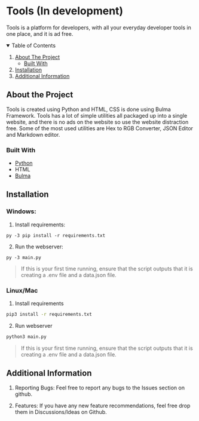 # Tools (In development)

Tools is a platform for developers, with all your everyday developer tools in one place, and it is ad free.

<!-- Table of Contents -->
<details open="open">
  <summary>Table of Contents</summary>
  <ol>
    <li>
      <a href="#about-the-project">About The Project</a>
      <ul>
        <li><a href="#built-with">Built With</a></li>
      </ul>
    </li>
        <li><a href="#installation">Installation</a></li>
      </ul>
    </li>
    <li><a href="#Additional-Information">Additional Information</a></li>
  </ol>
</details>

<!-- Details about the project -->

## About the Project

Tools is created using Python and HTML, CSS is done using Bulma Framework. Tools has a lot of simple utilities all packaged up into a single website, and there is no ads on the website so use the website distraction free. Some of the most used utilities are Hex to RGB Converter, JSON Editor and Markdown editor.

<!-- What tools are used to make the project -->

### Built With

-   [Python](https://www.python.org/doc/)
-   HTML
-   [Bulma](https://bulma.io/documentation/)

<!-- Add more if needed -->

<!-- How to isntall and run the project -->

## Installation

### Windows:

1. Install requirements:

```
py -3 pip install -r requirements.txt
```

2. Run the webserver:

```
py -3 main.py
```

> If this is your first time running, ensure that the script outputs that it is creating a .env file and a data.json file.

### Linux/Mac

1. Install requirements

```sh
pip3 install -r requirements.txt
```

2. Run webserver

```sh
python3 main.py
```

> If this is your first time running, ensure that the script outputs that it is creating a .env file and a data.json file.

## Additional Information

1. Reporting Bugs:
   Feel free to report any bugs to the Issues section on github.

2. Features:
   If you have any new feature recommendations, feel free drop them in Discussions/Ideas on Github.
